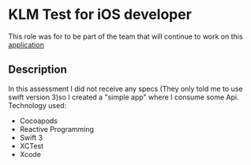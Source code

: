 # KLM Test for iOS developer 
This role was for to be part of the team that will continue to work on this [application](https://itunes.apple.com/nl/app/klm-houses/id371664245?mt=8) 

## Description
In this assessment I did not receive any specs (They only told me to use swift version 3)so I created a "simple app" where I consume some Api.
Technology used:

* Cocoapods
* Reactive Programming
* Swift 3
* XCTest
* Xcode
